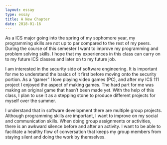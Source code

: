 ```yaml
---
layout: essay
type: essay
title: A New Chapter
date: 2018-01-16
---
```


As a ICS major going into the spring of my sophomore year, my programming skills are
not up to par compared to the rest of my peers. During the course of this semester I want to
improve my programming and problem solving skills. I hope that my experiences in this class
can carry on to my future ICS classes and later on to my future job.

I am interested in the security side of software engineering. It is important for me to
understand the basics of it first before moving onto the security portion. As a “gamer” I love
playing video games (PC), and after my ICS 111 project I enjoyed the aspect of making games.
The hard part for me was making an original game that hasn’t been made yet. With the help of
this class, I plan to use it as a stepping stone to produce different projects for myself over the
summer.

I understand that in software development there are multiple group projects. Although
programming skills are important, I want to improve on my social and communication skills.
When doing group assignments or activities, there is an awkward silence before and after an
activity. I want to be able to facilitate a healthy flow of conversation that keeps my group
members from staying silent and doing the work by themselves.

